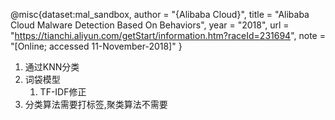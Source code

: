@misc{dataset:mal_sandbox,
author = "{Alibaba Cloud}",
title = "Alibaba Cloud Malware Detection Based On Behaviors",
year = "2018",
url = "https://tianchi.aliyun.com/getStart/information.htm?raceId=231694",
note = "[Online; accessed 11-November-2018]"
}
1. 通过KNN分类
2. 词袋模型
   1. TF-IDF修正
3. 分类算法需要打标签,聚类算法不需要